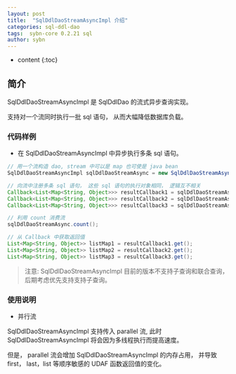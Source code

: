 ```yaml
---
layout: post
title:  "SqlDdlDaoStreamAsyncImpl 介绍"
categories: sql-ddl-dao
tags:  sybn-core 0.2.21 sql
author: sybn
---
```


* content
{:toc}

## 简介

SqlDdlDaoStreamAsyncImpl 是 SqlDdlDao 的流式异步查询实现。

支持对一个流同时执行一批 sql 语句， 从而大幅降低数据库负载。





### 代码样例

* 在 SqlDdlDaoStreamAsyncImpl 中异步执行多条 sql 语句。

```java
// 用一个流构造 dao, stream 中可以是 map 也可使是 java bean
SqlDdlDaoStreamAsyncImpl sqlDdlDaoStreamAsync = new SqlDdlDaoStreamAsyncImpl(stream);

// 向流中注册多条 sql 语句， 这些 sql 语句的执行对象相同， 逻辑互不相关
Callback<List<Map<String, Object>>> resultCallback1 = sqlDdlDaoStreamAsync.sqlFindListMap(sql1, list);
Callback<List<Map<String, Object>>> resultCallback2 = sqlDdlDaoStreamAsync.sqlFindListMap(sql2, list);
Callback<List<Map<String, Object>>> resultCallback3 = sqlDdlDaoStreamAsync.sqlFindListMap(sql3, list);

// 利用 count 消费流
sqlDdlDaoStreamAsync.count();

// 从 Callback 中获取返回值
List<Map<String, Object>> listMap1 = resultCallback1.get();
List<Map<String, Object>> listMap2 = resultCallback2.get();
List<Map<String, Object>> listMap3 = resultCallback3.get();
```

> 注意:  SqlDdlDaoStreamAsyncImpl 目前的版本不支持子查询和联合查询， 后期考虑优先支持支持子查询。


### 使用说明

* 并行流

SqlDdlDaoStreamAsyncImpl 支持传入 parallel 流, 此时 SqlDdlDaoStreamAsyncImpl 将会因为多线程执行而提高速度。

但是， parallel 流会增加 SqlDdlDaoStreamAsyncImpl 的内存占用， 并导致 first， last，list 等顺序敏感的 UDAF 函数返回值的变化。

